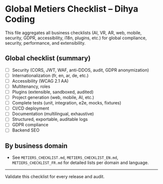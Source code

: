 # Global Metiers Checklist – Dihya Coding

This file aggregates all business checklists (AI, VR, AR, web, mobile, security, GDPR, accessibility, i18n, plugins, etc.) for global compliance, security, performance, and extensibility.

## Global checklist (summary)
- [ ] Security (CORS, JWT, WAF, anti-DDOS, audit, GDPR anonymization)
- [ ] Internationalization (fr, en, ar, de, etc.)
- [ ] Accessibility (WCAG 2.1 AA)
- [ ] Multitenancy, roles
- [ ] Plugins (extensible, sandboxed, audited)
- [ ] Project generation (web, mobile, AI, etc.)
- [ ] Complete tests (unit, integration, e2e, mocks, fixtures)
- [ ] CI/CD deployment
- [ ] Documentation (multilingual, exhaustive)
- [ ] Structured, exportable, auditable logs
- [ ] GDPR compliance
- [ ] Backend SEO

## By business domain
- See `METIERS_CHECKLIST.md`, `METIERS_CHECKLIST_EN.md`, `METIERS_CHECKLIST_FR.md` for detailed lists per domain and language.

---

Validate this checklist for every release and audit.
